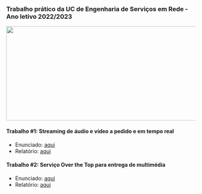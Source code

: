 ### Trabalho prático da UC de Engenharia de Serviços em Rede - Ano letivo 2022/2023

<p align="center">
  <img width="600" height="250" src=https://user-images.githubusercontent.com/61991247/173097562-debd61e6-27e3-4423-868e-07ce926e94ec.png>
</p>

#### Trabalho #1: Streaming de áudio e vídeo a pedido e em tempo real 
* Enunciado: [aqui](https://github.com/simaocunha71/streaming-esr/docs/ESR-Enunciado-TP1-2022a.pdf)
* Relatório: [aqui](https://github.com/simaocunha71/streaming-esr/docs/ESR_TP1_PL72_Rel.pdf)

#### Trabalho #2: Serviço Over the Top para entrega de multimédia
* Enunciado: [aqui](https://github.com/simaocunha71/streaming-esr/docs/ESR-Enunciado-TP2-2022d.pdf)
* Relatório: [aqui](https://github.com/simaocunha71/streaming-esr/docs/ESR_TP2_PL72_Rel.pdf)
